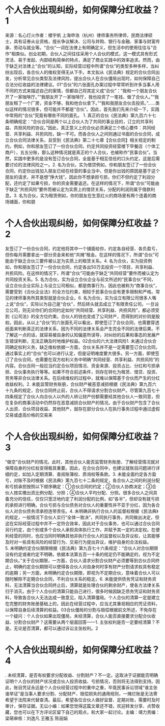 # 个人合伙出现纠纷，如何保障分红收益？1

来源：名心灯火作者：楼宇帆 上海申浩（杭州）律师事务所律师，民商法律硕士，具有证券从业资格，擅长争议解决、公司与并购、银行与金融、家事与财富传承、劳动与就业等。“合伙”一词在法律上有明确定义，但生活中的使用往往与“合作”相类似。创业初期，合伙人之间往往采用个人合伙的模式，这一模式具有形式灵活、易于发起、内部结构简单的特点，满足了商业实践中的效率追求。然而，由于缺乏对法律上“合伙”的认知，实际经营过程中所谓“合伙”的类型多种多样，当纠纷出现后，各合伙人的维权变得无从下手。本文拟从《民法典》规定的合伙合同出发，分析常见合伙类型及法律风险，提出合伙人在合伙僵局出现时，如何保障自己合法分红收益的法律建议。01“合伙”的六张面孔办案过程中常常听到许多当事人用不同的方式来描述自己的案情，但都自己将其定义成“合伙”：“我和一个朋友合伙开了一家咖啡厅。”“我朋友开了一家咖啡厅，我也投资了一笔钱，做了合伙人。”“我朋友租了一个厂房，资金不够，我和他合伙拿下。”“我和我朋友合伙去投资。”......类似这样的情况很多，但可能并不都是“合伙”。因此，首先我们先来介绍一下，实践中常用的“合伙”究竟有哪些不同的面孔。 1. 真正的合伙《民法典》第九百六十七条明确规定：“合伙合同是两个以上合伙人为了共同的事业目的，订立的共享利益、共担风险的协议。”因此，真正意义上的合伙必须满足三个核心要件：共同经营、共享利益、共担风险，缺一不可。而各合伙人之间则通过书面的合伙合同，成立合伙合同法律关系，且受到《民法典》第二十七章【合伙合同】相关规定的制约。例如，你和朋友签订了一份合伙合同，约定共同投资经营楼下早餐店（个体工商户），五五分账，那么这种情况就是真正的个人合伙，也被称作“民事合伙”。当然，实践中更多的是没有签订合伙合同，全是基于相互信任的口头约定，这是后需要讨论的法律风险之一。2. 名为合伙，实为借贷例如，你和朋友签订了一份合伙合同，约定你出钱加入朋友已经在经营的事业当中，但是你出钱的原因是基于这个朋友的请求，并不是想“挣大钱”。因此你不想承担亏损，你们不但约定了利润分配，还约定了如果亏损，你的资金需要返还。在这样的情况下，所谓“合伙”可能由于缺乏“共担风险”要件而被认定为实质上的借贷关系，分配的利润则属于借款利息。3. 名为合伙，实为租赁例如，你的朋友在生意红火的商场里有两个连着的商场铺面，你和朋

# 个人合伙出现纠纷，如何保障分红收益？2

友签订了一份合伙合同，约定他将其中一个铺面给你，约定各自经营、各负盈亏，但你每月需要拿出一部分资金来和他“共摊”租金。在这样的情况下，所谓“合伙”可能由于缺乏合伙三要件被认定为实质上的租赁关系。4. 名为合伙，实为投资例如，你和朋友签订了一份合伙合同，约定各出50万去投资一个项目，共享利益、共担风险。在这样的情况下，所谓“合伙”可能由于缺乏“共同经营”要件而被认定为共同投资关系。5. 名为合伙，实为设立合伙企业与前文所述的“民事合伙”不同，设立合伙企业实际上与设立公司相似，都是商事行为，因此也被称为“商事合伙”，需要受到《合伙企业法》的全方位约束，相较于民事合伙会有更多限制和严格。常见的律师事务所其类型就是合伙企业。6. 名为合伙，实为设立有限公司很多人嘴上说“合伙”，实际以为自己是“合伙”，然后转头就去成立了有限责任公司。一旦设立公司，则无论你们的合同约定如何“共同经营、共享利益、共担风险”，都必须受到《公司法》的全方位约束。合伙人的钱也变成了公司财产，而得到的对价则是股权。因此，从以上“合伙”的六张面孔可以看出，即使签订了合伙合同，也需要穿透纸面来判断真正的法律关系，因为不同的法律关系会产生完全不同的法律后果。不了解这一点的话，就容易被自身的认知偏差所误导，对纠纷的后果和事态的发展产生错误判断，无法正确及时地维护权益。02合伙的六大法律风险1. 未通过合伙合同确定权利义务，缺乏维权依据一方面，合伙关系并不是一定需要签订合伙合同，通过事实上的“合伙”也可以进行认定，但是证明难度要大很多。另一方面，即使签订了合伙合同，也需要在双方权利义务中明确“共同经营、共享利益、共担风险”的内容。合伙合同一般应当约定合伙项目情况、资金来源、投资占比、分红和亏损承担、合伙事务执行等等。如果不符合前述条件，则存在转化为租赁、借贷、投资、劳务等非合伙法律关系。在后续维权的过程中，就难以保障基于合伙而产生的分红收益权利。2. 未能监管财务账册，合伙财产被恶意减损根据《民法典》第九百六十九条的规定，合伙合同终止前，合伙人不得请求分割合伙财产。尽管第九百七十四条规定了合伙人向合伙人以外的人转让财产份额需要经其他合伙人一致同意，但在复杂的商事活动中仍然存在恶意减损合伙财产的情况。由于合伙财产包含了合伙人出资、合伙项目收益、其他财产，就存在部分合伙人在执行事务过程中通过虚假交易或虚高价格的交易来

# 个人合伙出现纠纷，如何保障分红收益？3

“做空”合伙财产的情况。此时，其他合伙人能否监管财务账册、了解经营情况就对保障自身的分红权变得极其重要。因此，在合伙合同中，也建议就账目问题进行详细约定，如加入定期清算、查阅账簿权、质询权等条款。3. 未能全面约定各方盈亏，对账不及时根据《民法典》第九百七十二条的规定，各合伙人之间的利润分配和亏损承担按照以下顺序确定：①合伙合同的约定；②合伙人协商决定；③合伙人按实缴出资比例分配、分担；④合伙人平均分配、分担。很多合伙人之间具备充分的信任，仅仅只宽泛地约定了利润分配的比例，如“各半”，但却没有就亏损的承担进行明确。合伙亏损与合伙债务对合伙人的重要性并不亚于分红，因为各合伙人对合伙债务须承担连带责任。4. 未明确非执行合伙人的监督权根据《民法典》的规定，一般情况下合伙人实行“全体一致决”，共同执行事务，共同做出决定，但这在实际经营过程中并不一定符合效率，因此对于合伙事务，也可以通过合伙合同另行约定，由个别或多个合伙人承担具体执行工作，并赋予其一定的决定权。在便利经营的同时，也应当同时明确其他非执行合伙人的监督权以及异议权，让其能够及时对一些具有风险的经营行为、交易行为提出异议，维护自身的合法权益。5. 未明确约定合伙期限根据《民法典》第九百七十六条规定：“合伙人对合伙期限没有约定或者约定不明确，依据本法第五百一十条的规定仍不能确定的，视为不定期合伙。”关于合伙期限，一方面，合伙人请求分割合伙财产必须要等到合伙合同终止，明确约定合伙期限可以使得各合伙人对自身何时享有财产分割请求权具有稳定的逾期；另一方面，未明确约定合伙期限，即视为不定期合伙，意味着合伙人可以随时解除不定期合伙合同，不利合伙关系的稳定。6. 未能提供债务凭证和财务资料，无法清算当合伙合同终止后，清算就是处理合伙的剩余财产，使各方法律关系归于消灭。由于个人合伙的清算只能自己进行，很多时候因缺乏债务凭证和财务资料，导致各合伙人无法达成一致意见，陷入清算僵局。个人合伙的清算一定是建立在完整的财务账册基础上的，因此在经营过程中，应当尤其重视相应的凭证资料，以保障自身后续清算的权益。03合伙僵局的分割与赔偿根据前文所述，不免存在一个疑问：个人合伙如果出现僵局，未经清算，合伙人能否直接要求分配合伙收益、分割合伙财产？这需要从两个层面回答——1. 主张权利是否一定要经清算？不是。无论是否清算，都可以通过诉讼主张权利。2

# 个人合伙出现纠纷，如何保障分红收益？4

. 未经清算，是否有权要求分配收益、分割财产？不一定。这取决于证据能否明确证明个人合伙的财产状况或合伙人投资收益、亏损情况，否则将无法得到支持。因此，账目凭证永远是个人合伙经营过程中的重中之重，毕竟民事诉讼领域“谁主张谁举证”是当事人要求分割、分配财产、赔偿损失的通用规则，一摊烂账是无法寄希望于法院来代替查清。最后，希望各位合伙人做好监督、定期对账，需要时及时审计，保存证据。无讼小编：如果您觉得这篇文章还不错，欢迎转发分享、点赞收藏，您也可以在下方评论区留下自己的观点，和大家一起讨论。主编：靖力责编：梁萌审核：刘逸凡 王雅玉 陈丽娟


